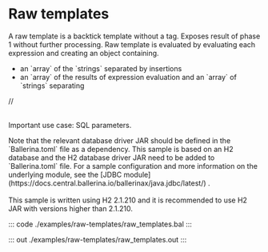 # Raw templates

A raw template is a backtick template without a tag. Exposes result of phase 1 without further processing.
Raw template is evaluated by evaluating each expression and creating an object containing.
<ul>
<li>an `array` of the `strings` separated by insertions</li>
<li>an `array` of the results of expression evaluation and an `array` of `strings` separating</li>
</ul>
//<br></br>
<p>Important use case: SQL parameters.</p>
Note that the relevant database driver JAR should be defined in the `Ballerina.toml` file as a dependency.
This sample is based on an H2 database and the H2 database driver JAR need to be added to `Ballerina.toml` file.
For a sample configuration and more information on the underlying module, see the [JDBC module](https://docs.central.ballerina.io/ballerinax/java.jdbc/latest/) .<br><br>
This sample is written using H2 2.1.210 and it is recommended to use H2 JAR with versions higher than 2.1.210.

::: code ./examples/raw-templates/raw_templates.bal :::

::: out ./examples/raw-templates/raw_templates.out :::